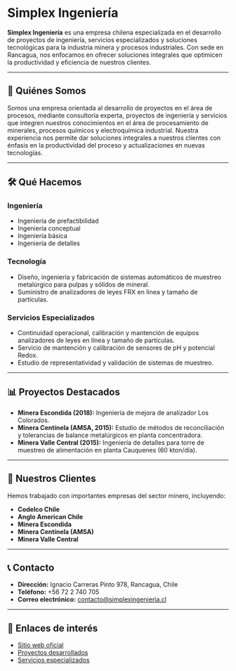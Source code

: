 # Simplex Ingeniería

**Simplex Ingeniería** es una empresa chilena especializada en el desarrollo de proyectos de ingeniería, servicios especializados y soluciones tecnológicas para la industria minera y procesos industriales. Con sede en Rancagua, nos enfocamos en ofrecer soluciones integrales que optimicen la productividad y eficiencia de nuestros clientes.

---

## 📌 Quiénes Somos

Somos una empresa orientada al desarrollo de proyectos en el área de procesos, mediante consultoría experta, proyectos de ingeniería y servicios que integren nuestros conocimientos en el área de procesamiento de minerales, procesos químicos y electroquímica industrial. Nuestra experiencia nos permite dar soluciones integrales a nuestros clientes con énfasis en la productividad del proceso y actualizaciones en nuevas tecnologías.

---

## 🛠️ Qué Hacemos

### Ingeniería

- Ingeniería de prefactibilidad
- Ingeniería conceptual
- Ingeniería básica
- Ingeniería de detalles

### Tecnología

- Diseño, ingeniería y fabricación de sistemas automáticos de muestreo metalúrgico para pulpas y sólidos de mineral.
- Suministro de analizadores de leyes FRX en línea y tamaño de partículas.

### Servicios Especializados

- Continuidad operacional, calibración y mantención de equipos analizadores de leyes en línea y tamaño de partículas.
- Servicio de mantención y calibración de sensores de pH y potencial Redox.
- Estudio de representatividad y validación de sistemas de muestreo.

---

## 📊 Proyectos Destacados

- **Minera Escondida (2018):** Ingeniería de mejora de analizador Los Colorados.
- **Minera Centinela (AMSA, 2015):** Estudio de métodos de reconciliación y tolerancias de balance metalúrgicos en planta concentradora.
- **Minera Valle Central (2015):** Ingeniería de detalles para torre de muestreo de alimentación en planta Cauquenes (60 kton/día).

---

## 🧩 Nuestros Clientes

Hemos trabajado con importantes empresas del sector minero, incluyendo:

- **Codelco Chile**
- **Anglo American Chile**
- **Minera Escondida**
- **Minera Centinela (AMSA)**
- **Minera Valle Central**

---

## 📞 Contacto

- **Dirección:** Ignacio Carreras Pinto 978, Rancagua, Chile
- **Teléfono:** +56 72 2 740 705
- **Correo electrónico:** [contacto@simplexingenieria.cl](mailto:contacto@simplexingenieria.cl)

---

## 🔗 Enlaces de interés

- [Sitio web oficial](https://www.simplexingenieria.cl/)
- [Proyectos desarrollados](https://www.simplexingenieria.cl/index-5.html)
- [Servicios especializados](https://www.simplexingenieria.cl/index-12.html)
